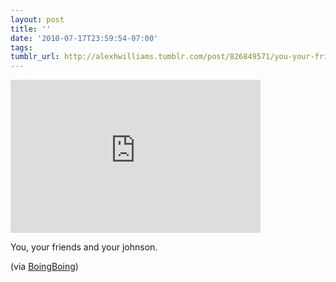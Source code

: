 ```yaml
---
layout: post
title: ''
date: '2010-07-17T23:59:54-07:00'
tags: 
tumblr_url: http://alexhwilliams.tumblr.com/post/826849571/you-your-friends-and-your-johnson-via
---
```

<iframe width="400" height="245" src="http://www.youtube.com/embed/fxVH5sKUlPg?wmode=transparent&autohide=1&egm=0&hd=1&iv_load_policy=3&modestbranding=1&rel=0&showinfo=0&showsearch=0" frameborder="0" allowfullscreen></iframe><br/><p>You, your friends and your johnson.</p>
<p>(via <a href="http://www.boingboing.net/2010/07/17/seventies-motor-boat.html">BoingBoing</a>)</p>
